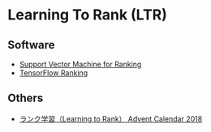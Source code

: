 # Learning To Rank (LTR)

## Software

- [Support Vector Machine for Ranking](http://www.cs.cornell.edu/people/tj/svm_light/svm_rank.html)
- [TensorFlow Ranking](https://github.com/tensorflow/ranking)

## Others

- [ランク学習（Learning to Rank） Advent Calendar 2018](https://adventar.org/calendars/3357)
